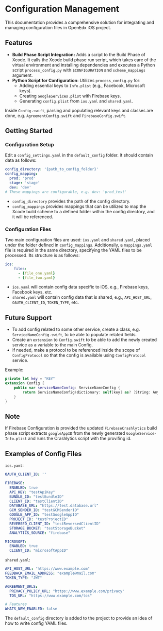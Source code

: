 # Configuration Management

This documentation provides a comprehensive solution for integrating and managing configuration files in OpenEdx iOS project.

## Features

- **Build Phase Script Integration:** Adds a script to the Build Phase of Xcode. It calls the Xcode build phase run script, which takes care of the virtual environment and installing dependencies and executes a Python script `process_config.py` with `$CONFIGURATION` and `scheme_mappings` argument.
- **Python Script for Configuration:** Utilizes `process_config.py` for:
  - Adding essential keys to `Info.plist` (e.g., Facebook, Microsoft keys).
  - Creating `GoogleServices.plist` with Firebase keys.
  - Generating `config.plist` from `ios.yaml` and `shared.yaml`.

Inside `Config.swift`, parsing and populating relevant keys and classes are done, e.g. `AgreementConfig.swift` and `FirebaseConfig.swift`.

## Getting Started

### Configuration Setup

Edit a `config_settings.yaml` in the `default_config` folder. It should contain data as follows:

```yaml
config_directory: '{path_to_config_folder}'
config_mapping:
  prod: 'prod'
  stage: 'stage'
  dev: 'dev'
# These mappings are configurable, e.g. dev: 'prod_test'
```

- `config_directory` provides the path of the config directory.
- `config_mappings` provides mappings that can be utilized to map the Xcode build scheme to a defined folder within the config directory, and it will be referenced.

### Configuration Files

Two main configuration files are used: `ios.yaml` and `shared.yaml`, placed under the folder defined in `config_mappings`. Additionally, a `mappings.yaml` file is required in the same directory, specifying the YAML files to be processed. Its structure is as follows:

```yaml
ios:
    files:
      - {file_one.yaml}
      - {file_two.yaml}
```

- `ios.yaml` will contain config data specific to iOS, e.g., Firebase keys, Facebook keys, etc.
- `shared.yaml` will contain config data that is shared, e.g., `API_HOST_URL`, `OAUTH_CLIENT_ID`, `TOKEN_TYPE`, etc.

## Future Support

- To add config related to some other service, create a class, e.g. `ServiceNameConfig.swift`, to be able to populate related fields.
- Create an `extension` to `Config.swift` to be able to add the newly created service as a variable to the main Config.
- If needed, make a protocol to be referenced inside the scope of `ConfigProtocol` so that the config is available using `ConfigProtocol` service.

Example:

```swift
private let key = "KEY"
extension Config {
    public var serviceNameConfig: ServiceNameConfig {
        return ServiceNameConfig(dictionary: self[key] as? [String: AnyObject] ?? [:])
    }
}
```

## Note

If Firebase Configuration is provided the updated `FirebaseCrashlytics` build phase script extracts `googleAppID` from the newly generated `GoogleService-Info.plist` and runs the Crashlytics script with the provifing id.

## Examples of Config Files

`ios.yaml`:

```yaml
OAUTH_CLIENT_ID: ''

FIREBASE:
  ENABLED: true
  API_KEY: "testApiKey"
  BUNDLE_ID: "testBundleID"
  CLIENT_ID: "testClientID"
  DATABASE_URL: "https://test.database.url"
  GCM_SENDER_ID: "testGCMSenderID"
  GOOGLE_APP_ID: "testGoogleAppID"
  PROJECT_ID: "testProjectID"
  REVERSED_CLIENT_ID: "testReversedClientID"
  STORAGE_BUCKET: "testStorageBucket"
  ANALYTICS_SOURCE: "firebase"

MICROSOFT:
  ENABLED: true
  CLIENT_ID: "microsoftAppID"
```

`shared.yaml`:

```yaml
API_HOST_URL: "https://www.example.com"
FEEDBACK_EMAIL_ADDRESS: "example@mail.com"
TOKEN_TYPE: "JWT"

AGREEMENT_URLS:
  PRIVACY_POLICY_URL: "https://www.example.com/privacy"
  TOS_URL: "https://www.example.com/tos"

# Features
WHATS_NEW_ENABLED: false
```

The `default_config` directory is added to the project to provide an idea of how to write config YAML files.
